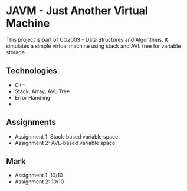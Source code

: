 # JAVM - Just Another Virtual Machine
This project is part of CO2003 - Data Structures and Algorithms.
It simulates a simple virtual machine using stack and AVL tree for variable storage.

## Technologies
- C++
- Stack, Array, AVL Tree
- Error Handling
- 
## Assignments
- Assignment 1: Stack-based variable space
- Assignment 2: AVL-based variable space
  
## Mark
- Assignment 1: 10/10
- Assignment 2: 10/10
